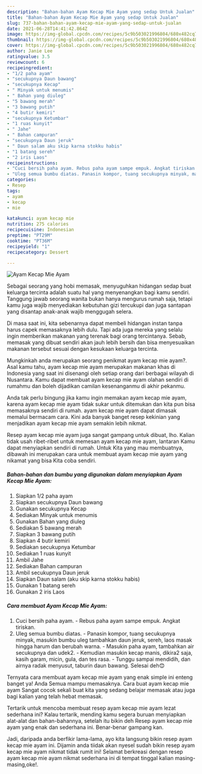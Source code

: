 ```yaml
---
description: "Bahan-bahan Ayam Kecap Mie Ayam yang sedap Untuk Jualan"
title: "Bahan-bahan Ayam Kecap Mie Ayam yang sedap Untuk Jualan"
slug: 737-bahan-bahan-ayam-kecap-mie-ayam-yang-sedap-untuk-jualan
date: 2021-06-28T14:41:42.864Z
image: https://img-global.cpcdn.com/recipes/5c9b503021996804/680x482cq70/ayam-kecap-mie-ayam-foto-resep-utama.jpg
thumbnail: https://img-global.cpcdn.com/recipes/5c9b503021996804/680x482cq70/ayam-kecap-mie-ayam-foto-resep-utama.jpg
cover: https://img-global.cpcdn.com/recipes/5c9b503021996804/680x482cq70/ayam-kecap-mie-ayam-foto-resep-utama.jpg
author: Janie Lee
ratingvalue: 3.5
reviewcount: 6
recipeingredient:
- "1/2 paha ayam"
- "secukupnya Daun bawang"
- "secukupnya Kecap"
- " Minyak untuk menumis"
- " Bahan yang diuleg"
- "5 bawang merah"
- "3 bawang putih"
- "4 butir kemiri"
- "secukupnya Ketumbar"
- "1 ruas kunyit"
- " Jahe"
- " Bahan campuran"
- "secukupnya Daun jeruk"
- " Daun salam aku skip karna stokku habis"
- "1 batang sereh"
- "2 iris Laos"
recipeinstructions:
- "Cuci bersih paha ayam. Rebus paha ayam sampe empuk. Angkat tiriskan."
- "Uleg semua bumbu diatas. Panasin kompor, tuang secukupnya minyak, masukin bumbu uleg tambahkan daun jeruk, sereh, laos masak hingga harum dan berubah warna. Masukin paha ayam, tambahkan air secukupnya dan udek2. Kemudian masukin kecap manis, dikira2 saja, kasih garam, micin, gula, dan tes rasa. Tunggu sampai mendidih, dan airnya radak menyusut, taburin daun bawang. Selesai deh😊"
categories:
- Resep
tags:
- ayam
- kecap
- mie

katakunci: ayam kecap mie 
nutrition: 275 calories
recipecuisine: Indonesian
preptime: "PT29M"
cooktime: "PT36M"
recipeyield: "1"
recipecategory: Dessert

---
```



![Ayam Kecap Mie Ayam](https://img-global.cpcdn.com/recipes/5c9b503021996804/680x482cq70/ayam-kecap-mie-ayam-foto-resep-utama.jpg)

Sebagai seorang yang hobi memasak, menyuguhkan hidangan sedap buat keluarga tercinta adalah suatu hal yang menyenangkan bagi kamu sendiri. Tanggung jawab seorang  wanita bukan hanya mengurus rumah saja, tetapi kamu juga wajib menyediakan kebutuhan gizi tercukupi dan juga santapan yang disantap anak-anak wajib menggugah selera.

Di masa  saat ini, kita sebenarnya dapat membeli hidangan instan tanpa harus capek memasaknya lebih dulu. Tapi ada juga mereka yang selalu ingin memberikan makanan yang terenak bagi orang tercintanya. Sebab, memasak yang dibuat sendiri akan jauh lebih bersih dan bisa menyesuaikan makanan tersebut sesuai dengan kesukaan keluarga tercinta. 



Mungkinkah anda merupakan seorang penikmat ayam kecap mie ayam?. Asal kamu tahu, ayam kecap mie ayam merupakan makanan khas di Indonesia yang saat ini disenangi oleh setiap orang dari berbagai wilayah di Nusantara. Kamu dapat membuat ayam kecap mie ayam olahan sendiri di rumahmu dan boleh dijadikan camilan kesenanganmu di akhir pekanmu.

Anda tak perlu bingung jika kamu ingin memakan ayam kecap mie ayam, karena ayam kecap mie ayam tidak sukar untuk ditemukan dan kita pun bisa memasaknya sendiri di rumah. ayam kecap mie ayam dapat dimasak memalui bermacam cara. Kini ada banyak banget resep kekinian yang menjadikan ayam kecap mie ayam semakin lebih nikmat.

Resep ayam kecap mie ayam juga sangat gampang untuk dibuat, lho. Kalian tidak usah ribet-ribet untuk memesan ayam kecap mie ayam, lantaran Kamu dapat menyiapkan sendiri di rumah. Untuk Kita yang mau membuatnya, dibawah ini merupakan cara untuk membuat ayam kecap mie ayam yang nikamat yang bisa Kita coba sendiri.

<!--inarticleads1-->

##### Bahan-bahan dan bumbu yang digunakan dalam menyiapkan Ayam Kecap Mie Ayam:

1. Siapkan 1/2 paha ayam
1. Siapkan secukupnya Daun bawang
1. Gunakan secukupnya Kecap
1. Sediakan  Minyak untuk menumis
1. Gunakan  Bahan yang diuleg
1. Sediakan 5 bawang merah
1. Siapkan 3 bawang putih
1. Siapkan 4 butir kemiri
1. Sediakan secukupnya Ketumbar
1. Sediakan 1 ruas kunyit
1. Ambil  Jahe
1. Sediakan  Bahan campuran
1. Ambil secukupnya Daun jeruk
1. Siapkan  Daun salam (aku skip karna stokku habis)
1. Gunakan 1 batang sereh
1. Gunakan 2 iris Laos




<!--inarticleads2-->

##### Cara membuat Ayam Kecap Mie Ayam:

1. Cuci bersih paha ayam. - Rebus paha ayam sampe empuk. Angkat tiriskan.
1. Uleg semua bumbu diatas. - Panasin kompor, tuang secukupnya minyak, masukin bumbu uleg tambahkan daun jeruk, sereh, laos masak hingga harum dan berubah warna. - Masukin paha ayam, tambahkan air secukupnya dan udek2. - Kemudian masukin kecap manis, dikira2 saja, kasih garam, micin, gula, dan tes rasa. - Tunggu sampai mendidih, dan airnya radak menyusut, taburin daun bawang. Selesai deh😊




Ternyata cara membuat ayam kecap mie ayam yang enak simple ini enteng banget ya! Anda Semua mampu memasaknya. Cara buat ayam kecap mie ayam Sangat cocok sekali buat kita yang sedang belajar memasak atau juga bagi kalian yang telah hebat memasak.

Tertarik untuk mencoba membuat resep ayam kecap mie ayam lezat sederhana ini? Kalau tertarik, mending kamu segera buruan menyiapkan alat-alat dan bahan-bahannya, setelah itu bikin deh Resep ayam kecap mie ayam yang enak dan sederhana ini. Benar-benar gampang kan. 

Jadi, daripada anda berfikir lama-lama, ayo kita langsung bikin resep ayam kecap mie ayam ini. Dijamin anda tiidak akan nyesel sudah bikin resep ayam kecap mie ayam nikmat tidak rumit ini! Selamat berkreasi dengan resep ayam kecap mie ayam nikmat sederhana ini di tempat tinggal kalian masing-masing,oke!.

